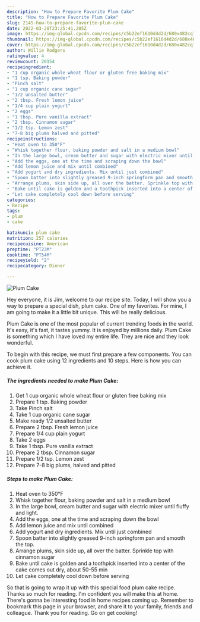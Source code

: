 ```yaml
---
description: "How to Prepare Favorite Plum Cake"
title: "How to Prepare Favorite Plum Cake"
slug: 2145-how-to-prepare-favorite-plum-cake
date: 2022-03-28T23:25:41.205Z
image: https://img-global.cpcdn.com/recipes/c5b22ef1610d4d2d/680x482cq70/plum-cake-recipe-main-photo.jpg
thumbnail: https://img-global.cpcdn.com/recipes/c5b22ef1610d4d2d/680x482cq70/plum-cake-recipe-main-photo.jpg
cover: https://img-global.cpcdn.com/recipes/c5b22ef1610d4d2d/680x482cq70/plum-cake-recipe-main-photo.jpg
author: Willie Rodgers
ratingvalue: 4
reviewcount: 20154
recipeingredient:
- "1 cup organic whole wheat flour or gluten free baking mix"
- "1 tsp. Baking powder"
- "Pinch salt"
- "1 cup organic cane sugar"
- "1/2 unsalted butter"
- "2 tbsp. Fresh lemon juice"
- "1/4 cup plain yogurt"
- "2 eggs"
- "1 tbsp. Pure vanilla extract"
- "2 tbsp. Cinnamon sugar"
- "1/2 tsp. Lemon zest"
- "7-8 big plums halved and pitted"
recipeinstructions:
- "Heat oven to 350°F"
- "Whisk together flour, baking powder and salt in a medium bowl"
- "In the large bowl, cream butter and sugar with electric mixer until fluffy and light."
- "Add the eggs, one at the time and scraping down the bowl"
- "Add lemon juice and mix until combined"
- "Add yogurt and dry ingredients. Mix until just combined"
- "Spoon batter into slightly greased 9-inch springform pan and smooth the top."
- "Arrange plums, skin side up, all over the batter. Sprinkle top with cinnamon sugar"
- "Bake until cake is golden and a toothpick inserted into a center of the cake comes out dry, about 50-55 min"
- "Let cake completely cool down before serving"
categories:
- Recipe
tags:
- plum
- cake

katakunci: plum cake 
nutrition: 257 calories
recipecuisine: American
preptime: "PT23M"
cooktime: "PT54M"
recipeyield: "2"
recipecategory: Dinner

---
```



![Plum Cake](https://img-global.cpcdn.com/recipes/c5b22ef1610d4d2d/680x482cq70/plum-cake-recipe-main-photo.jpg)

Hey everyone, it is Jim, welcome to our recipe site. Today, I will show you a way to prepare a special dish, plum cake. One of my favorites. For mine, I am going to make it a little bit unique. This will be really delicious.



Plum Cake is one of the most popular of current trending foods in the world. It's easy, it's fast, it tastes yummy. It is enjoyed by millions daily. Plum Cake is something which I have loved my entire life. They are nice and they look wonderful.


To begin with this recipe, we must first prepare a few components. You can cook plum cake using 12 ingredients and 10 steps. Here is how you can achieve it.

<!--inarticleads1-->

##### The ingredients needed to make Plum Cake:

1. Get 1 cup organic whole wheat flour or gluten free baking mix
1. Prepare 1 tsp. Baking powder
1. Take Pinch salt
1. Take 1 cup organic cane sugar
1. Make ready 1/2 unsalted butter
1. Prepare 2 tbsp. Fresh lemon juice
1. Prepare 1/4 cup plain yogurt
1. Take 2 eggs
1. Take 1 tbsp. Pure vanilla extract
1. Prepare 2 tbsp. Cinnamon sugar
1. Prepare 1/2 tsp. Lemon zest
1. Prepare 7-8 big plums, halved and pitted




<!--inarticleads2-->

##### Steps to make Plum Cake:

1. Heat oven to 350°F
1. Whisk together flour, baking powder and salt in a medium bowl
1. In the large bowl, cream butter and sugar with electric mixer until fluffy and light.
1. Add the eggs, one at the time and scraping down the bowl
1. Add lemon juice and mix until combined
1. Add yogurt and dry ingredients. Mix until just combined
1. Spoon batter into slightly greased 9-inch springform pan and smooth the top.
1. Arrange plums, skin side up, all over the batter. Sprinkle top with cinnamon sugar
1. Bake until cake is golden and a toothpick inserted into a center of the cake comes out dry, about 50-55 min
1. Let cake completely cool down before serving




So that is going to wrap it up with this special food plum cake recipe. Thanks so much for reading. I'm confident you will make this at home. There's gonna be interesting food in home recipes coming up. Remember to bookmark this page in your browser, and share it to your family, friends and colleague. Thank you for reading. Go on get cooking!
